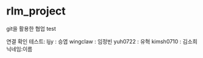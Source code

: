 # rlm_project
git을 활용한 협업 test

연결 확인 테스트:
ljjy : 승엽
wingclaw : 임정빈
yuh0722 : 유혁
kimsh0710 : 김소희
닉네임:이름
